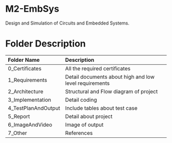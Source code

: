 # M2-EmbSys
Design and Simulation of Circuits and Embedded Systems.

# Folder Description
|   Folder Name        |      Description
|:-------------------- |:--------------------------
| 0_Certificates       | All the required certificates
| 1_Requirements       | Detail documents about high and low level requirements
| 2_Architecture       | Structural and Flow  diagram of project
| 3_Implementation     | Detail coding
| 4_TestPlanAndOutput  | Include tables about test case
| 5_Report             | Detail about project
| 6_ImageAndVideo      | Image of output
| 7_Other              | References
